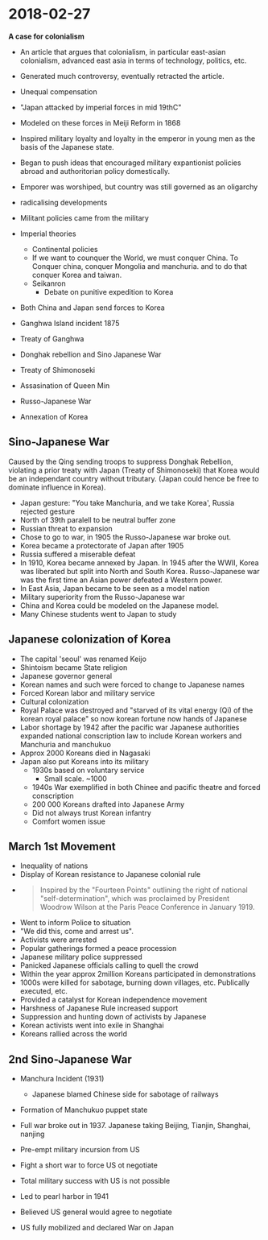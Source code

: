 # 2018-02-27


**A case for colonialism**
* An article that argues that colonialism, in particular east-asian colonialism, advanced east asia in terms of technology, politics, etc. 

* Generated much controversy, eventually retracted the article. 

* Unequal compensation
* "Japan attacked by imperial forces in mid 19thC"
* Modeled on these forces in Meiji Reform in 1868
* Inspired military loyalty and loyalty in the emperor in young men as the basis of the Japanese state.
* Began to push ideas that encouraged military expantionist policies abroad and authoritorian policy domestically. 
* Emporer was worshiped, but country was still governed as an oligarchy
* radicalising developments
* Militant policies came from the military
* Imperial theories
  * Continental policies
  * If we want to counquer the World, we must conquer China. To Conquer china, conquer Mongolia and manchuria. and to do that conquer Korea and taiwan.
  * Seikanron
    * Debate on punitive expedition to Korea
* Both China and Japan send forces to Korea
* Ganghwa Island incident 1875
* Treaty of Ganghwa
* Donghak rebellion and Sino Japanese War
* Treaty of Shimonoseki
* Assasination of Queen Min
* Russo-Japanese War
* Annexation of Korea

## Sino-Japanese War
Caused by the Qing sending troops to suppress Donghak Rebellion, violating a prior treaty with Japan (Treaty of Shimonoseki) that Korea would be an independant country without tributary. (Japan could hence be free to dominate influence in Korea). 

* Japan gesture: "You take Manchuria, and we take Korea', Russia rejected gesture
* North of 39th paralell to be neutral buffer zone
* Russian threat to expansion
* Chose to go to war, in 1905 the Russo-Japanese war broke out. 
* Korea became a protectorate of Japan after 1905
* Russia suffered a miserable defeat
* In 1910, Korea became annexed by Japan. In 1945 after the WWII, Korea was liberated but split into North and South Korea. Russo-Japanese war was the first time an Asian power defeated a Western power.
* In East Asia, Japan became to be seen as a model nation
* Military superiority from the Russo-Japanese war
* China and Korea could be modeled on the Japanese model.
* Many Chinese students went to Japan to study

## Japanese colonization of Korea
* The capital 'seoul' was renamed Keijo
* Shintoism became State religion
* Japanese governor general
* Korean names and such were forced to change to Japanese names
* Forced Korean labor and military service
* Cultural colonization
* Royal Palace was destroyed and "starved of its vital energy (Qi) of the korean royal palace" so now korean fortune now hands of Japanese
* Labor shortage by 1942 after the pacific war Japanese authorities expanded national conscription law to include Korean workers and Manchuria and manchukuo
* Approx 2000 Koreans died in Nagasaki
* Japan also put Koreans into its military
  * 1930s based on voluntary service 
    * Small scale. ~1000
  * 1940s War exemplified in both Chinee and pacific theatre and forced conscription
  * 200 000 Koreans drafted into Japanese Army
  * Did not always trust Korean infantry
  * Comfort women issue

## March 1st Movement
* Inequality of nations
* Display of Korean resistance to Japanese colonial rule
* > Inspired by the "Fourteen Points" outlining the right of national "self-determination", which was proclaimed by President Woodrow Wilson at the Paris Peace Conference in January 1919.
* Went to inform Police to situation
* "We did this, come and arrest us".
* Activists were arrested
* Popular gatherings formed a peace procession
* Japanese military police suppressed
* Panicked Japanese officials calling to quell the crowd
* Within the year approx 2million Koreans participated in demonstrations
* 1000s were killed for sabotage, burning down villages, etc. Publically executed, etc. 
* Provided a catalyst for Korean independence movement
* Harshness of Japanese Rule increased support
* Suppression and hunting down of activists by Japanese
* Korean activists went into exile in Shanghai
* Koreans rallied across the world

## 2nd Sino-Japanese War
* Manchura Incident (1931)
  * Japanese blamed Chinese side for sabotage of railways
* Formation of Manchukuo puppet state
* Full war broke out in 1937. Japanese taking Beijing, Tianjin, Shanghai, nanjing

* Pre-empt military incursion from US
* Fight a short war to force US ot negotiate
* Total military success with US is not possible
* Led to pearl harbor in 1941
* Believed US general would agree to negotiate
* US fully mobilized and declared War on Japan
